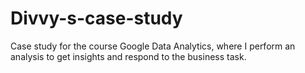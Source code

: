 # Divvy-s-case-study
Case study for the course Google Data Analytics, where I perform an analysis to get                   insights and respond to the business task.
